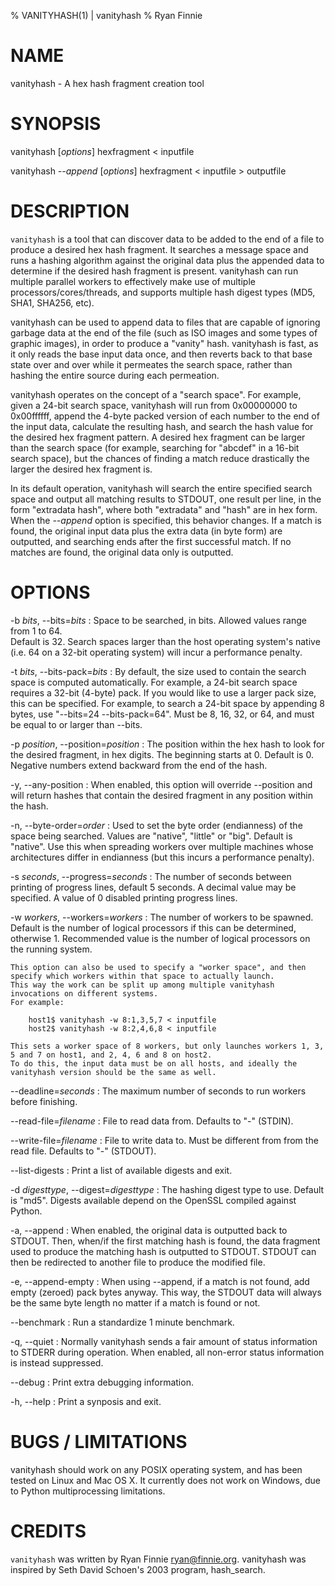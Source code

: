 % VANITYHASH(1) | vanityhash
% Ryan Finnie
# NAME

vanityhash - A hex hash fragment creation tool

# SYNOPSIS

vanityhash [*options*] hexfragment < inputfile

vanityhash *\-\-append* [*options*] hexfragment < inputfile > outputfile

# DESCRIPTION

`vanityhash` is a tool that can discover data to be added to the end of a file to produce a desired hex hash fragment.
It searches a message space and runs a hashing algorithm against the original data plus the appended data to determine if the desired hash fragment is present.
vanityhash can run multiple parallel workers to effectively make use of multiple processors/cores/threads, and supports multiple hash digest types (MD5, SHA1, SHA256, etc).

vanityhash can be used to append data to files that are capable of ignoring garbage data at the end of the file (such as ISO images and some types of graphic images), in order to produce a "vanity" hash.
vanityhash is fast, as it only reads the base input data once, and then reverts back to that base state over and over while it permeates the search space, rather than hashing the entire source during each permeation.

vanityhash operates on the concept of a "search space".
For example, given a 24-bit search space, vanityhash will run from 0x00000000 to 0x00ffffff, append the 4-byte packed version of each number to the end of the input data, calculate the resulting hash, and search the hash value for the desired hex fragment pattern.
A desired hex fragment can be larger than the search space (for example, searching for "abcdef" in a 16-bit search space), but the chances of finding a match reduce drastically the larger the desired hex fragment is.

In its default operation, vanityhash will search the entire specified search space and output all matching results to STDOUT, one result per line, in the form "extradata hash", where both "extradata" and "hash" are in hex form.
When the *\-\-append* option is specified, this behavior changes.
If a match is found, the original input data plus the extra data (in byte form) are outputted, and searching ends after the first successful match.
If no matches are found, the original data only is outputted.

# OPTIONS

-b *bits*, \-\-bits=*bits*
:   Space to be searched, in bits.  Allowed values range from 1 to 64.  
    Default is 32.
    Search spaces larger than the host operating system's native (i.e. 64 on a 32-bit operating system) will incur a performance penalty.

-t *bits*, \-\-bits-pack=*bits*
:   By default, the size used to contain the search space is computed automatically.
    For example, a 24-bit search space requires a 32-bit (4-byte) pack.
    If you would like to use a larger pack size, this can be specified.
    For example, to search a 24-bit space by appending 8 bytes, use "\-\-bits=24 \-\-bits-pack=64".
    Must be 8, 16, 32, or 64, and must be equal to or larger than \-\-bits.

-p *position*, \-\-position=*position*
:   The position within the hex hash to look for the desired fragment, in hex digits.
    The beginning starts at 0.
    Default is 0.
    Negative numbers extend backward from the end of the hash.

-y, \-\-any-position
:   When enabled, this option will override \-\-position and will return hashes that contain the desired fragment in any position within the hash.

-n, \-\-byte-order=*order*
:   Used to set the byte order (endianness) of the space being searched.
    Values are "native", "little" or "big".
    Default is "native".
    Use this when spreading workers over multiple machines whose architectures differ in endianness (but this incurs a performance penalty).

-s *seconds*, \-\-progress=*seconds*
:   The number of seconds between printing of progress lines, default 5 seconds.
    A decimal value may be specified.
    A value of 0 disabled printing progress lines.

-w *workers*, \-\-workers=*workers*
:   The number of workers to be spawned.
    Default is the number of logical processors if this can be determined, otherwise 1.
    Recommended value is the number of logical processors on the running system.

    This option can also be used to specify a "worker space", and then specify which workers within that space to actually launch.
    This way the work can be split up among multiple vanityhash invocations on different systems.
    For example:

        host1$ vanityhash -w 8:1,3,5,7 < inputfile
        host2$ vanityhash -w 8:2,4,6,8 < inputfile

    This sets a worker space of 8 workers, but only launches workers 1, 3, 5 and 7 on host1, and 2, 4, 6 and 8 on host2.
    To do this, the input data must be on all hosts, and ideally the vanityhash version should be the same as well.

\-\-deadline=*seconds*
:   The maximum number of seconds to run workers before finishing.

\-\-read-file=*filename*
:   File to read data from.
    Defaults to "-" (STDIN).

\-\-write-file=*filename*
:   File to write data to.
    Must be different from from the read file.
    Defaults to "-" (STDOUT).

\-\-list-digests
:   Print a list of available digests and exit.

-d *digesttype*, \-\-digest=*digesttype*
:   The hashing digest type to use.  Default is "md5".
    Digests available depend on the OpenSSL compiled against Python.

-a, \-\-append
:   When enabled, the original data is outputted back to STDOUT.
    Then, when/if the first matching hash is found, the data fragment used to produce the matching hash is outputted to STDOUT.
    STDOUT can then be redirected to another file to produce the modified file.

-e, \-\-append-empty
:   When using \-\-append, if a match is not found, add empty (zeroed) pack bytes anyway.
    This way, the STDOUT data will always be the same byte length no matter if a match is found or not.

\-\-benchmark
:   Run a standardize 1 minute benchmark.

-q, \-\-quiet
:   Normally vanityhash sends a fair amount of status information to STDERR during operation.
    When enabled, all non-error status information is instead suppressed.

\-\-debug
:   Print extra debugging information.

-h, \-\-help
:   Print a synposis and exit.

# BUGS / LIMITATIONS

vanityhash should work on any POSIX operating system, and has been tested on Linux and Mac OS X.
It currently does not work on Windows, due to Python multiprocessing limitations.

# CREDITS

`vanityhash` was written by Ryan Finnie <ryan@finnie.org>.
vanityhash was inspired by Seth David Schoen's 2003 program, hash_search.
